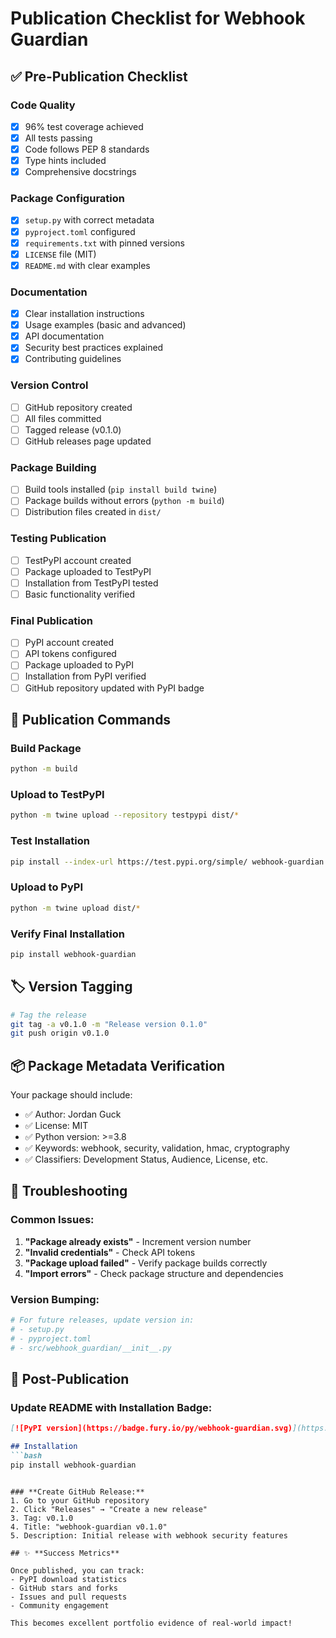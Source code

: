 # Publication Checklist for Webhook Guardian

## ✅ **Pre-Publication Checklist**

### **Code Quality**
- [x] 96% test coverage achieved
- [x] All tests passing
- [x] Code follows PEP 8 standards
- [x] Type hints included
- [x] Comprehensive docstrings

### **Package Configuration**
- [x] `setup.py` with correct metadata
- [x] `pyproject.toml` configured
- [x] `requirements.txt` with pinned versions
- [x] `LICENSE` file (MIT)
- [x] `README.md` with clear examples

### **Documentation**
- [x] Clear installation instructions
- [x] Usage examples (basic and advanced)
- [x] API documentation
- [x] Security best practices explained
- [x] Contributing guidelines

### **Version Control**
- [ ] GitHub repository created
- [ ] All files committed
- [ ] Tagged release (v0.1.0)
- [ ] GitHub releases page updated

### **Package Building**
- [ ] Build tools installed (`pip install build twine`)
- [ ] Package builds without errors (`python -m build`)
- [ ] Distribution files created in `dist/`

### **Testing Publication**
- [ ] TestPyPI account created
- [ ] Package uploaded to TestPyPI
- [ ] Installation from TestPyPI tested
- [ ] Basic functionality verified

### **Final Publication**
- [ ] PyPI account created
- [ ] API tokens configured
- [ ] Package uploaded to PyPI
- [ ] Installation from PyPI verified
- [ ] GitHub repository updated with PyPI badge

## 🚀 **Publication Commands**

### **Build Package**
```bash
python -m build
```

### **Upload to TestPyPI**
```bash
python -m twine upload --repository testpypi dist/*
```

### **Test Installation**
```bash
pip install --index-url https://test.pypi.org/simple/ webhook-guardian
```

### **Upload to PyPI**
```bash
python -m twine upload dist/*
```

### **Verify Final Installation**
```bash
pip install webhook-guardian
```

## 🏷️ **Version Tagging**

```bash
# Tag the release
git tag -a v0.1.0 -m "Release version 0.1.0"
git push origin v0.1.0
```

## 📦 **Package Metadata Verification**

Your package should include:
- ✅ Author: Jordan Guck
- ✅ License: MIT
- ✅ Python version: >=3.8
- ✅ Keywords: webhook, security, validation, hmac, cryptography
- ✅ Classifiers: Development Status, Audience, License, etc.

## 🔧 **Troubleshooting**

### **Common Issues:**
1. **"Package already exists"** - Increment version number
2. **"Invalid credentials"** - Check API tokens
3. **"Package upload failed"** - Verify package builds correctly
4. **"Import errors"** - Check package structure and dependencies

### **Version Bumping:**
```bash
# For future releases, update version in:
# - setup.py
# - pyproject.toml  
# - src/webhook_guardian/__init__.py
```

## 🎯 **Post-Publication**

### **Update README with Installation Badge:**
```markdown
[![PyPI version](https://badge.fury.io/py/webhook-guardian.svg)](https://badge.fury.io/py/webhook-guardian)

## Installation
```bash
pip install webhook-guardian
```
```

### **Create GitHub Release:**
1. Go to your GitHub repository
2. Click "Releases" → "Create a new release"
3. Tag: v0.1.0
4. Title: "webhook-guardian v0.1.0"
5. Description: Initial release with webhook security features

## ✨ **Success Metrics**

Once published, you can track:
- PyPI download statistics
- GitHub stars and forks
- Issues and pull requests
- Community engagement

This becomes excellent portfolio evidence of real-world impact!
